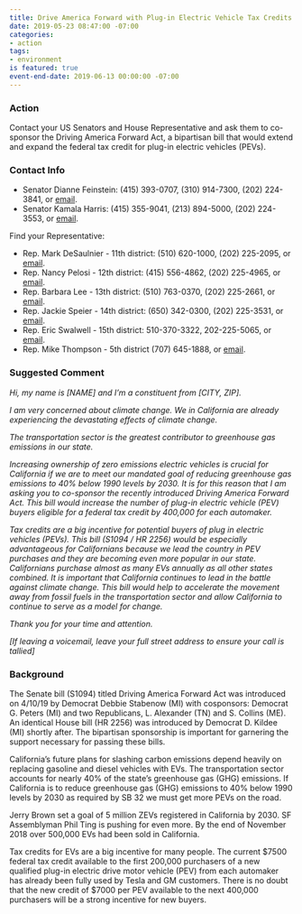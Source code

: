 ```yaml
---
title: Drive America Forward with Plug-in Electric Vehicle Tax Credits
date: 2019-05-23 08:47:00 -07:00
categories:
- action
tags:
- environment
is featured: true
event-end-date: 2019-06-13 00:00:00 -07:00
---
```


### Action
Contact your US Senators and House Representative and ask them to co-sponsor the Driving America Forward Act, a bipartisan bill that would extend and expand the federal tax credit for plug-in electric vehicles (PEVs).  

### Contact Info
  * Senator Dianne Feinstein: (415) 393-0707, (310) 914-7300, (202) 224-3841, or [email](https://www.feinstein.senate.gov/public/index.cfm/e-mail-me).  
  * Senator Kamala Harris: (415) 355-9041, (213) 894-5000, (202) 224-3553, or [email](https://www.harris.senate.gov/contact).  

Find your Representative:
  * Rep. Mark DeSaulnier - 11th district:  (510) 620-1000, (202) 225-2095, or [email](https://desaulnier.house.gov/contact/email).  
  * Rep. Nancy Pelosi - 12th district:  (415) 556-4862, (202) 225-4965, or [email](https://pelosi.house.gov/contact-me/email-me).  
  * Rep. Barbara Lee - 13th district:  (510) 763-0370, (202) 225-2661, or [email](https://lee.house.gov/contact/email-me).  
  * Rep. Jackie Speier - 14th district: (650) 342-0300, (202) 225-3531, or [email](https://speier.house.gov/contact/email).  
  * Rep. Eric Swalwell - 15th district: 510-370-3322, 202-225-5065, or [email](https://swalwell.house.gov/contact).  
  * Rep. Mike Thompson - 5th district (707) 645-1888, or [email](https://mikethompsonforms.house.gov/contact/).  

### Suggested Comment
*Hi, my name is [NAME] and I’m a constituent from [CITY, ZIP].*  

*I am very concerned about climate change. We in California are already experiencing the devastating effects of climate change.*  

*The transportation sector is the greatest contributor to greenhouse gas emissions in our state.*  

*Increasing ownership of zero emissions electric vehicles is crucial for California if we are to meet our mandated goal of reducing greenhouse gas emissions to 40% below 1990 levels by 2030. It is for this reason that I am asking you to co-sponsor the recently introduced Driving America Forward Act. This bill would increase the number of plug-in electric vehicle (PEV) buyers eligible for a federal tax credit by 400,000 for each automaker.*  

*Tax credits are a big incentive for potential buyers of plug in electric vehicles (PEVs). This bill (S1094 / HR 2256) would be especially advantageous for Californians because we lead the country in PEV purchases and they are becoming even more popular in our state.  Californians purchase almost as many EVs annually as all other states combined. It is important that California continues to lead in the battle against climate change. This bill would help to accelerate the movement away from fossil fuels in the transportation sector and allow  California to continue to serve as a model for change.*  

*Thank you for your time and attention.*  

*[If leaving a voicemail, leave your full street address to ensure your call is tallied]*  

### Background
The Senate bill (S1094) titled Driving America Forward Act was introduced on 4/10/19 by  Democrat Debbie Stabenow (MI) with cosponsors: Democrat G. Peters (MI) and two Republicans, L. Alexander (TN) and S. Collins (ME). An identical House bill (HR 2256) was introduced by Democrat D. Kildee (MI) shortly after. The bipartisan sponsorship is important for garnering the support necessary for passing these bills.  

California’s future plans for slashing carbon emissions depend heavily on replacing gasoline and diesel vehicles with EVs. The transportation sector accounts for nearly 40% of the state’s greenhouse gas (GHG) emissions. If California is to reduce greenhouse gas (GHG) emissions to 40% below 1990 levels by 2030 as required by SB 32 we must get more PEVs on the road.  

Jerry Brown set a goal of 5 million ZEVs registered in California by 2030. SF Assemblyman Phil Ting is pushing for even more. By the end of November 2018 over 500,000 EVs had been sold in California.  

Tax credits for EVs are a big incentive for many people. The current $7500 federal tax credit available to the first 200,000 purchasers of a new qualified plug-in electric drive motor vehicle (PEV) from each automaker has already been fully used by Tesla and GM customers. There is no doubt that the new credit of $7000 per PEV available to the next 400,000 purchasers will be a strong incentive for new buyers.  